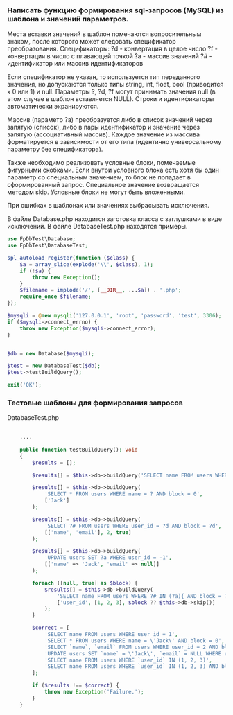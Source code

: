 ### Написать функцию формирования sql-запросов (MySQL) из шаблона и значений параметров.

Места вставки значений в шаблон помечаются вопросительным знаком, после которого может следовать спецификатор преобразования.
Спецификаторы:
?d - конвертация в целое число
?f - конвертация в число с плавающей точкой
?a - массив значений
?# - идентификатор или массив идентификаторов

Если спецификатор не указан, то используется тип переданного значения, но допускаются только типы string, int, float, bool (приводится к 0 или 1) и null.
Параметры ?, ?d, ?f могут принимать значения null (в этом случае в шаблон вставляется NULL).
Строки и идентификаторы автоматически экранируются.

Массив (параметр ?a) преобразуется либо в список значений через запятую (список), либо в пары идентификатор и значение через запятую (ассоциативный массив).
Каждое значение из массива форматируется в зависимости от его типа (идентично универсальному параметру без спецификатора).

Также необходимо реализовать условные блоки, помечаемые фигурными скобками.
Если внутри условного блока есть хотя бы один параметр со специальным значением, то блок не попадает в сформированный запрос.
Специальное значение возвращается методом skip.
Условные блоки не могут быть вложенными.

При ошибках в шаблонах или значениях выбрасывать исключения.

В файле Database.php находится заготовка класса с заглушками в виде исключений.
В файле DatabaseTest.php находятся примеры.

```php
use FpDbTest\Database;
use FpDbTest\DatabaseTest;

spl_autoload_register(function ($class) {
    $a = array_slice(explode('\\', $class), 1);
    if (!$a) {
        throw new Exception();
    }
    $filename = implode('/', [__DIR__, ...$a]) . '.php';
    require_once $filename;
});

$mysqli = @new mysqli('127.0.0.1', 'root', 'password', 'test', 3306);
if ($mysqli->connect_errno) {
    throw new Exception($mysqli->connect_error);
}


$db = new Database($mysqli);

$test = new DatabaseTest($db);
$test->testBuildQuery();

exit('OK');
```

### Тестовые шаблоны для формирования запросов
DatabaseTest.php
```php
    
    ....
    
    public function testBuildQuery(): void
    {
        $results = [];

        $results[] = $this->db->buildQuery('SELECT name FROM users WHERE user_id = 1');

        $results[] = $this->db->buildQuery(
            'SELECT * FROM users WHERE name = ? AND block = 0',
            ['Jack']
        );

        $results[] = $this->db->buildQuery(
            'SELECT ?# FROM users WHERE user_id = ?d AND block = ?d',
            [['name', 'email'], 2, true]
        );

        $results[] = $this->db->buildQuery(
            'UPDATE users SET ?a WHERE user_id = -1',
            [['name' => 'Jack', 'email' => null]]
        );

        foreach ([null, true] as $block) {
            $results[] = $this->db->buildQuery(
                'SELECT name FROM users WHERE ?# IN (?a){ AND block = ?d}',
                ['user_id', [1, 2, 3], $block ?? $this->db->skip()]
            );
        }

        $correct = [
            'SELECT name FROM users WHERE user_id = 1',
            'SELECT * FROM users WHERE name = \'Jack\' AND block = 0',
            'SELECT `name`, `email` FROM users WHERE user_id = 2 AND block = 1',
            'UPDATE users SET `name` = \'Jack\', `email` = NULL WHERE user_id = -1',
            'SELECT name FROM users WHERE `user_id` IN (1, 2, 3)',
            'SELECT name FROM users WHERE `user_id` IN (1, 2, 3) AND block = 1',
        ];

        if ($results !== $correct) {
            throw new Exception('Failure.');
        }
    }
```